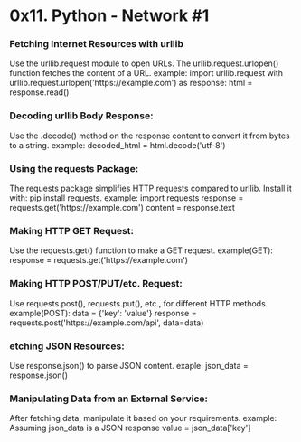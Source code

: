 <h1>0x11. Python - Network #1</h1>

<h3>Fetching Internet Resources with urllib </h3>
Use the urllib.request module to open URLs.
The urllib.request.urlopen() function fetches the content of a URL.
example:
    import urllib.request
    with urllib.request.urlopen('https://example.com') as response:
    html = response.read()

<h3>Decoding urllib Body Response: </h3>
Use the .decode() method on the response content to convert it from bytes to a string.
example:
    decoded_html = html.decode('utf-8')

<h3>Using the requests Package: </h3>
The requests package simplifies HTTP requests compared to urllib.
Install it with: pip install requests.
example:
    import requests
    response = requests.get('https://example.com')
    content = response.text

<h3>Making HTTP GET Request: </h3>
Use the requests.get() function to make a GET request.
example(GET):
    response = requests.get('https://example.com')

<h3>Making HTTP POST/PUT/etc. Request: </h3>
Use requests.post(), requests.put(), etc., for different HTTP methods.
example(POST):
    data = {'key': 'value'}
    response = requests.post('https://example.com/api', data=data)

<h3>etching JSON Resources: </h3>
Use response.json() to parse JSON content.
exaple:
    json_data = response.json()


<h3>Manipulating Data from an External Service:</h3>
After fetching data, manipulate it based on your requirements.
example:
    Assuming json_data is a JSON response
    value = json_data['key']


